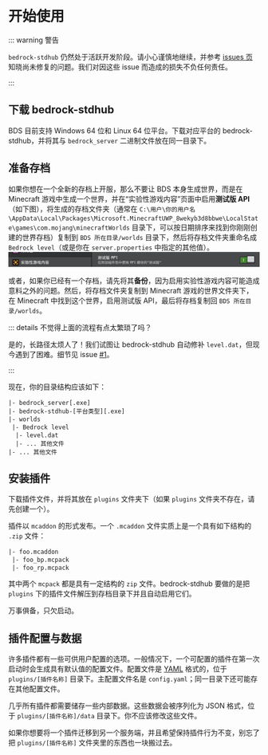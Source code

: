 # 开始使用

::: warning 警告

`bedrock-stdhub` 仍然处于活跃开发阶段。请小心谨慎地继续，并参考 [issues 页](https://github.com/bedrock-stdhub/bedrock-stdhub/issues) 知晓尚未修复的问题。我们对因这些 issue 而造成的损失不负任何责任。

:::

## 下载 bedrock-stdhub

BDS 目前支持 Windows 64 位和 Linux 64 位平台。下载对应平台的 bedrock-stdhub，并将其与 `bedrock_server` 二进制文件放在同一目录下。

## 准备存档

如果你想在一个全新的存档上开服，那么不要让 BDS 本身生成世界，而是在 Minecraft 游戏中生成一个世界，并在“实验性游戏内容”页面中启用**测试版 API**（如下图），将生成的存档文件夹（通常在 `C:\用户\你的用户名\AppData\Local\Packages\Microsoft.MinecraftUWP_8wekyb3d8bbwe\LocalState\games\com.mojang\minecraftWorlds` 目录下，可以按日期排序来找到你刚刚创建的世界存档）复制到 `BDS 所在目录/worlds` 目录下，然后将存档文件夹重命名成 `Bedrock level`（或是你在 `server.properties` 中指定的其他值）。
![Enable Beta APIs](./assets/get-started.enable-beta-apis.png)

或者，如果你已经有一个存档，请先将其**备份**，因为启用实验性游戏内容可能造成意料之外的问题。然后，将存档文件夹复制到 Minecraft 游戏的世界文件夹下，在 Minecraft 中找到这个世界，启用测试版 API，最后将存档复制回 `BDS 所在目录/worlds`。

::: details 不觉得上面的流程有点太繁琐了吗？

是的，长路径太烦人了！我们试图让 bedrock-stdhub 自动修补 `level.dat`，但现今遇到了困难。细节见 issue [#1](https://github.com/bedrock-stdhub/bedrock-stdhub/issues/1)。

:::

现在，你的目录结构应该如下：
```
|- bedrock_server[.exe]
|- bedrock-stdhub-[平台类型][.exe]
|- worlds
 |- Bedrock level
  |- level.dat
  |- ... 其他文件
|- ... 其他文件
```

## 安装插件

下载插件文件，并将其放在 `plugins` 文件夹下（如果 `plugins` 文件夹不存在，请先创建一个）。

插件以 `mcaddon` 的形式发布。一个 `.mcaddon` 文件实质上是一个具有如下结构的 `.zip` 文件：
```
|- foo.mcaddon
 |- foo_bp.mcpack
 |- foo_rp.mcpack
```
其中两个 `mcpack` 都是具有一定结构的 `zip` 文件。bedrock-stdhub 要做的是把 `plugins` 下的插件文件解压到存档目录下并且自动启用它们。

万事俱备，只欠启动。

## 插件配置与数据

许多插件都有一些可供用户配置的选项。一般情况下，一个可配置的插件在第一次启动时会生成具有默认值的配置文件。配置文件是 [YAML](https://yaml.org/) 格式的，位于 `plugins/[插件名称]` 目录下。主配置文件名是 `config.yaml`；同一目录下还可能存在其他配置文件。

几乎所有插件都需要储存一些内部数据。这些数据会被序列化为 JSON 格式，位于 `plugins/[插件名称]/data` 目录下。你不应该修改这些文件。

如果你想要将一个插件迁移到另一个服务端，并且希望保持插件行为不变，别忘了把 `plugins/[插件名称]` 文件夹里的东西也一块搬过去。
